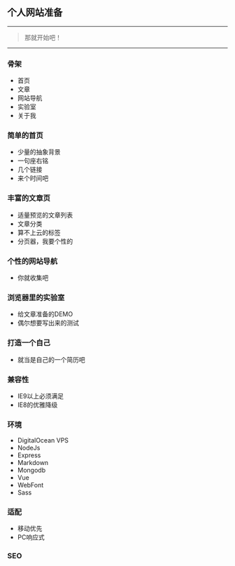 ## 个人网站准备

------------------
> 那就开始吧！

-----------------

### 骨架

* 首页
* 文章
* 网站导航
* 实验室
* 关于我

### 简单的首页

* 少量的抽象背景
* 一句座右铭
* 几个链接
* 来个时间吧

### 丰富的文章页

* 适量预览的文章列表
* 文章分类
* 算不上云的标签
* 分页器，我要个性的

### 个性的网站导航

* 你就收集吧

### 浏览器里的实验室

* 给文章准备的DEMO
* 偶尔想要写出来的测试

### 打造一个自己

* 就当是自己的一个简历吧

### 兼容性

* IE9以上必须满足
* IE8的优雅降级

### 环境

* DigitalOcean VPS
* NodeJs
* Express
* Markdown
* Mongodb
* Vue
* WebFont
* Sass

### 适配

* 移动优先
* PC响应式

### SEO
